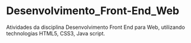 # Desenvolvimento_Front-End_Web
Atividades da disciplina Desenvolvimento Front End para Web, utilizando technologias HTML5, CSS3, Java script.
